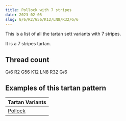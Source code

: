 ```yaml
---
title: Pollock with 7 stripes
date: 2023-02-05
slug: G/6/R2/G56/K12/LN8/R32/G/6
---
```

This is a list of all the tartan sett variants with 7 stripes.

It is a 7 stripes tartan.


## Thread count
G/6 R2 G56 K12 LN8 R32 G/6

## Examples of this tartan pattern

| Tartan Variants |
|---------------|
| [Pollock](/variants/g/6/r2/g56/k12/ln8/r32/g/6-g008000-k000000-lne0e0e0-rc00000)||
